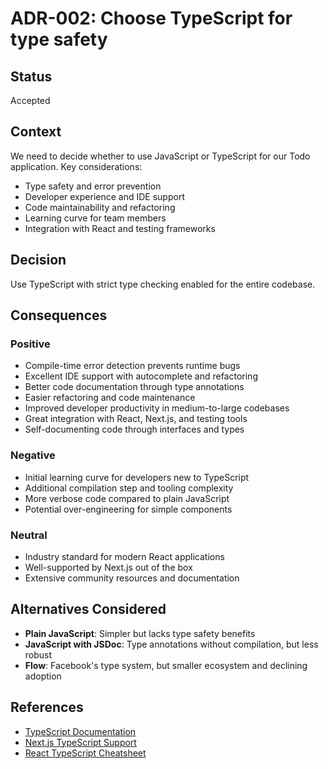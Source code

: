 # ADR-002: Choose TypeScript for type safety

## Status

Accepted

## Context

We need to decide whether to use JavaScript or TypeScript for our Todo application. Key considerations:
- Type safety and error prevention
- Developer experience and IDE support
- Code maintainability and refactoring
- Learning curve for team members
- Integration with React and testing frameworks

## Decision

Use TypeScript with strict type checking enabled for the entire codebase.

## Consequences

### Positive
- Compile-time error detection prevents runtime bugs
- Excellent IDE support with autocomplete and refactoring
- Better code documentation through type annotations
- Easier refactoring and code maintenance
- Improved developer productivity in medium-to-large codebases
- Great integration with React, Next.js, and testing tools
- Self-documenting code through interfaces and types

### Negative
- Initial learning curve for developers new to TypeScript
- Additional compilation step and tooling complexity
- More verbose code compared to plain JavaScript
- Potential over-engineering for simple components

### Neutral
- Industry standard for modern React applications
- Well-supported by Next.js out of the box
- Extensive community resources and documentation

## Alternatives Considered

- **Plain JavaScript**: Simpler but lacks type safety benefits
- **JavaScript with JSDoc**: Type annotations without compilation, but less robust
- **Flow**: Facebook's type system, but smaller ecosystem and declining adoption

## References

- [TypeScript Documentation](https://www.typescriptlang.org/docs/)
- [Next.js TypeScript Support](https://nextjs.org/docs/app/building-your-application/configuring/typescript)
- [React TypeScript Cheatsheet](https://react-typescript-cheatsheet.netlify.app/)